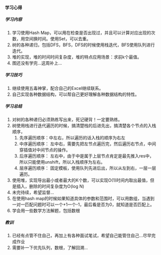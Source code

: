 #### 学习心得

##### 学习内容

1. 学习使用Hash Map，可以用在检查是否出现过，并且可以计算对应出现的次数，用空间换时间。使用Set，可以去重。
2. 树的各种递归，包括DFS，BFS，DFS的时候使用栈迭代，BFS使用队列进行迭代。
3. 堆的实现，堆的时间时间复杂度，堆的特点应用场景：求前k个最值。
4. 图还没有学完...这周补上...

##### 学习技巧

1. 继续使用五毒神掌，配合自己的Excel继续联系。
2. 自己实现各种数据结构，可以帮自己更好理解各种数据结构的特性。

##### 学习总结

1. 对树的各种递归必须熟练写出来，死记硬背！一定要熟练。
2. 树使用栈进行迭代遍历的时候，搞清楚栈的后进先出，搞清楚各个节点的入栈顺序，
   1. 先序遍历顺序：中左右，所以遍历的话入栈的顺序为右左
   2. 中序遍历顺序： 左中右，需要先把左节点遍历完，然后遍历右节点，中间穿插值对中间节点的操作。
   3. 后序遍历顺序： 左右中，由于中是属于上层节点肯定是最先推入res中，所以只能使用unshift，所以入栈顺序为左右。
   4. 层序遍历顺序：  固定模板，使用队列先进后出，所以从左到右，一层一层遍历。
3. 使用堆，实现导出最小或者最大的K个数，可以实现O(1)时间内取出最值，但是插入，删除的时间复杂度为O(log N)
4. 未完待续，希望监督...
5. 在使用hash map的时候如果知道具体的参数和范围时，可以用数组，当遇到一对一匹配问题时可以一个+1一个-1，最后看是否为0，就知道是否匹配上。
6. 学会用一些数学方法解题，包括数根

##### 教训

1. 已经有点管不住自己，再加上有各种面试笔试，希望自己能管住自己...尽早完成作业
2. 需要补一下优先队列，数根，了解回溯...

